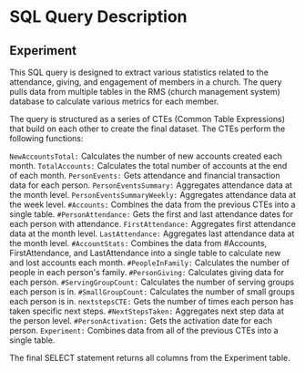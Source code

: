 # SQL Query Description

## Experiment 

This SQL query is designed to extract various statistics related to the attendance, giving, and engagement of members in a church. The query pulls data from multiple tables in the RMS (church management system) database to calculate various metrics for each member.

The query is structured as a series of CTEs (Common Table Expressions) that build on each other to create the final dataset. The CTEs perform the following functions:

`NewAccountsTotal:` Calculates the number of new accounts created each month.
`TotalAccounts:` Calculates the total number of accounts at the end of each month.
`PersonEvents:` Gets attendance and financial transaction data for each person.
`PersonEventsSummary:` Aggregates attendance data at the month level.
`PersonEventsSummaryWeekly:` Aggregates attendance data at the week level.
`#Accounts:` Combines the data from the previous CTEs into a single table.
`#PersonAttendance:` Gets the first and last attendance dates for each person with attendance.
`FirstAttendance:` Aggregates first attendance data at the month level.
`LastAttendance:` Aggregates last attendance data at the month level.
`#AccountStats:` Combines the data from #Accounts, FirstAttendance, and LastAttendance into a single table to calculate new and lost accounts each month.
`#PeopleInFamily:` Calculates the number of people in each person's family.
`#PersonGiving:` Calculates giving data for each person.
`#ServingGroupCount:` Calculates the number of serving groups each person is in.
`#SmallGroupCount:` Calculates the number of small groups each person is in.
`nextstepsCTE:` Gets the number of times each person has taken specific next steps.
`#NextStepsTaken:` Aggregates next step data at the person level.
`#PersonActivation:` Gets the activation date for each person.
`Experiment:` Combines data from all of the previous CTEs into a single table.

The final SELECT statement returns all columns from the Experiment table.
